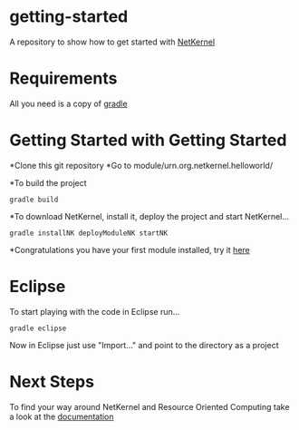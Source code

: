 getting-started
===============

A repository to show how to get started with [NetKernel](http://www.1060research.com/netkernel/)

Requirements
============

All you need is a copy of [gradle](http://gradle.org/)

Getting Started with Getting Started
====================================

*Clone this git repository
*Go to module/urn.org.netkernel.helloworld/

*To build the project

	gradle build

*To download NetKernel, install it, deploy the project and start NetKernel...

	gradle installNK deployModuleNK startNK

*Congratulations you have your first module installed, try it [here](http://localhost:8080/getting-started/helloworld)

Eclipse
=======

To start playing with the code in Eclipse run...

	gradle eclipse

Now in Eclipse just use "Import..."  and point to the directory as a project

Next Steps
==========

To find your way around NetKernel and Resource Oriented Computing take a look at the [documentation](http://localhost:1060/book/view/book:readme/)



